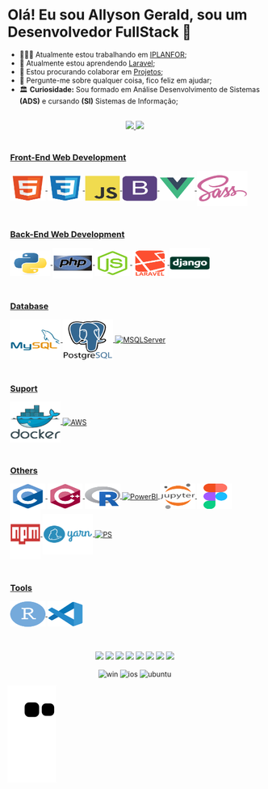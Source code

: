 # Olá! Eu sou Allyson Gerald, sou um Desenvolvedor FullStack 🚀

- 👨🏽‍💻 Atualmente estou trabalhando em [IPLANFOR](#);
- 🌱 Atualmente estou aprendendo [Laravel](https://laravel.com/docs/7.x/installation); 
- 🤝 Estou procurando colaborar em [Projetos](#);
- 💬 Pergunte-me sobre qualquer coisa, fico feliz em ajudar;
- 🏛️ **Curiosidade:** Sou formado em Análise Desenvolvimento de Sistemas **(ADS)** e cursando **(SI)** Sistemas de Informação;

<div align="center"><br>
  <a href="https://github.com/AllysonGerald">
  <img height="180em" src="https://github-readme-stats.vercel.app/api?username=allysongerald&title_color=5F1D9C;&show_icons=true&theme=github_dark&include_all_commits=true&count_private=true"/>
  <img height="180em" src="https://github-readme-stats.vercel.app/api/top-langs/?username=rafaballerini&title_color=5F1D9C;&layout=compact&langs_count=7&theme=github_dark"/>
</div>
  
<div style="display: inline_block; padding: 3px 5px;"><br>
  <h3>Front-End Web Development</h3> 
  <img align="center" alt="HTML" height="50" width="70" src="https://github.com/devicons/devicon/blob/master/icons/html5/html5-original.svg">
  <img align="center" alt="CSS" height="50" width="70" src="https://github.com/devicons/devicon/blob/master/icons/css3/css3-original.svg">
  <img align="center" alt="Js" height="50" width="70" src="https://github.com/devicons/devicon/blob/master/icons/javascript/javascript-original.svg">
  <img align="center" alt="Bootstrap" height="50" width="70" src="https://github.com/devicons/devicon/blob/master/icons/bootstrap/bootstrap-plain.svg">
  <img align="center" alt="vue" height="50" width="70" src="https://github.com/devicons/devicon/blob/master/icons/vuejs/vuejs-original.svg">
  <img align="center" alt="Sass" height="70" width="100" src="https://github.com/devicons/devicon/blob/master/icons/sass/sass-original.svg">
</div>
  
<div style="display: inline_block; padding: 3px 5px;"><br>
  <h3>Back-End Web Development</h3> 
  <img align="center" alt="Python" height="50" width="80" src="https://raw.githubusercontent.com/devicons/devicon/master/icons/python/python-original.svg">
  <img align="center" alt="PHP" height="60" width="80" src="https://github.com/devicons/devicon/blob/master/icons/php/php-original.svg">
  <img align="center" alt="NodeJs" height="50" width="70" src="https://github.com/devicons/devicon/blob/master/icons/nodejs/nodejs-plain.svg">
  <img align="center" alt="Laravel" height="50" width="70" src="https://github.com/devicons/devicon/blob/master/icons/laravel/laravel-plain-wordmark.svg">
  <img align="center" alt="Django" height="60" width="80" src="https://github.com/devicons/devicon/blob/master/icons/django/django-original.svg">
</div>
  
<div style="display: inline_block; padding: 3px 5px;"><br>
  <h3>Database</h3> 
  <img align="center" alt="MySQL" height="80" width="100" src="https://github.com/devicons/devicon/blob/master/icons/mysql/mysql-original-wordmark.svg">
  <img align="center" alt="PostgreSQL" height="80" width="100" src="https://github.com/devicons/devicon/blob/master/icons/postgresql/postgresql-original-wordmark.svg">
  <img align="center" alt="MSQLServer" height="80" width="100" src="https://www.svgrepo.com/show/303229/microsoft-sql-server-logo.svg">
</div>
  
<div style="display: inline_block; padding: 3px 5px;"><br>
  <h3>Suport</h3> 
  <img align="center" alt="Docker" height="80" width="100" src="https://github.com/devicons/devicon/blob/master/icons/docker/docker-original-wordmark.svg">
  <img align="center" alt="AWS" height="60" width="80" src="https://upload.wikimedia.org/wikipedia/commons/9/93/Amazon_Web_Services_Logo.svg">
</div>
  
<div style="display: inline_block; padding: 3px 5px;"><br>
  <h3>Others</h3> 
  <img align="center" alt="C" height="50" width="70" src="https://github.com/devicons/devicon/blob/master/icons/c/c-original.svg">
  <img align="center" alt="Cplusplus" height="50" width="70" src="https://github.com/devicons/devicon/blob/master/icons/cplusplus/cplusplus-original.svg">
  <img align="center" alt="R" height="50" width="70" src="https://github.com/devicons/devicon/blob/master/icons/r/r-original.svg">
  <img align="center" alt="PowerBI" height="60" width="100" src="https://www.vectorlogo.zone/logos/microsoft_powerbi/microsoft_powerbi-ar21.svg" style="yellow">
  <img align="center" alt="Jupyter" height="50" width="70" src="https://github.com/devicons/devicon/blob/master/icons/jupyter/jupyter-original-wordmark.svg">
  <img align="center" alt="Figma" height="50" width="70" src="https://github.com/devicons/devicon/blob/master/icons/figma/figma-original.svg">
  <img align="center" alt="NPM" height="100" width="60" src="https://github.com/devicons/devicon/blob/master/icons/npm/npm-original-wordmark.svg">
  <img align="center" alt="Yarn" height="80" width="100" src="https://github.com/devicons/devicon/blob/master/icons/yarn/yarn-original-wordmark.svg">
  <img align="center" alt="PS" height="80" width="100" src="https://www.svgrepo.com/show/41189/adobe-photoshop-logo.svg">
  
</div>

<div style="display: inline_block; padding: 3px 5px;"><br>
  <h3>Tools</h3> 
  <img align="center" alt="RStudio" height="50" width="70" src="https://github.com/devicons/devicon/blob/master/icons/rstudio/rstudio-original.svg">
  <img align="center" alt="vscode" height="50" width="70" src="https://github.com/devicons/devicon/blob/master/icons/vscode/vscode-original.svg">
</div>

##
  
<div align="center"><br> 
  <a href="#" target="_blank"><img src="https://img.shields.io/badge/YouTube-FF0000?style=for-the-badge&logo=youtube&logoColor=white" target="_blank"></a>
  <a href="https://instagram.com/allyson_gerald_" target="_blank"><img src="https://img.shields.io/badge/-Instagram-%23E4405F?style=for-the-badge&logo=instagram&logoColor=white" target="_blank"></a>
 	<a href="#" target="_blank"><img src="https://img.shields.io/badge/Twitch-9146FF?style=for-the-badge&logo=twitch&logoColor=white" target="_blank"></a>
  <a href="#" target="_blank"><img src="https://img.shields.io/badge/Facebook-1877F2?style=for-the-badge&logo=facebook&logoColor=white" target="_blank"></a>
  <a href="#" target="_blank"><img src="https://img.shields.io/badge/Discord-7289DA?style=for-the-badge&logo=discord&logoColor=white" target="_blank"></a> 
  <a href = "mailto:allyson_gerald@outlook.com"><img src="https://img.shields.io/badge/Gmail-D14836?style=for-the-badge&logo=gmail&logoColor=white" target="_blank"></a>
  <a href="https://www.linkedin.com/in/allysongerald/" target="_blank"><img src="https://img.shields.io/badge/-LinkedIn-%230077B5?style=for-the-badge&logo=linkedin&logoColor=white" target="_blank"></a>
  <a href="#" target="_blank"><img src="https://img.shields.io/badge/Spotify-1ED760?&style=for-the-badge&logo=spotify&logoColor=white" target="_blank"></a> 
</div>

<div align="center"><br> 
  <img src="https://img.shields.io/badge/Windows-0078D6?style=for-the-badge&logo=windows&logoColor=white" alt="win">
  <img src="https://img.shields.io/badge/iOS-000000?style=for-the-badge&logo=ios&logoColor=white" alt="ios">
  <img src="https://img.shields.io/badge/Ubuntu-E95420?style=for-the-badge&logo=ubuntu&logoColor=white" alt="ubuntu">
</div>
  
   ![Snake animation](https://github.com/rafaballerini/rafaballerini/blob/output/github-contribution-grid-snake.svg)
